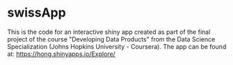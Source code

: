 # swissApp
This is the code for an interactive shiny app created as part of the final project of the course "Developing Data Products" from the Data Science Specialization (Johns Hopkins University - Coursera).
The app can be found at: https://hong.shinyapps.io/Explore/  
